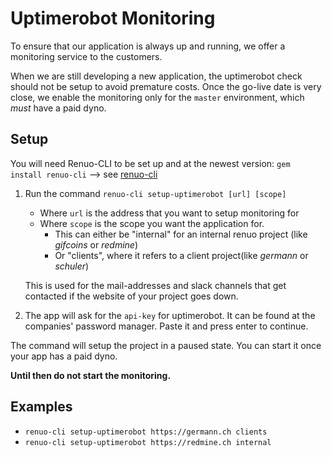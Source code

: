 # Uptimerobot Monitoring

To ensure that our application is always up and running, we offer a monitoring
service to the customers.

When we are still developing a new application, the uptimerobot check should not be
setup to avoid premature costs. Once the go-live date is very close, we enable
the monitoring only for the `master` environment, which *must* have a paid
dyno.

## Setup

You will need Renuo-CLI to be set up and at the newest version:
`gem install renuo-cli` --> see [renuo-cli](https://github.com/renuo/renuo-cli)

1. Run the command `renuo-cli setup-uptimerobot [url] [scope]`
   * Where `url` is the address that you want to setup monitoring for
   * Where `scope` is the scope you want the application for.
     * This can either be "internal" for an internal renuo project (like _gifcoins_ or _redmine_)
     * Or "clients", where it refers to a client project(like _germann_ or _schuler_)

   This is used for the mail-addresses and slack channels that get contacted if the website of your project goes down.
1. The app will ask for the `api-key` for uptimerobot. It can be found at the companies' password manager.
    Paste it and press enter to continue.

The command will setup the project in a paused state. You can start it once your app has a paid dyno.

**Until then do not start the monitoring.**

## Examples

* `renuo-cli setup-uptimerobot https://germann.ch clients`
* `renuo-cli setup-uptimerobot https://redmine.ch internal`
